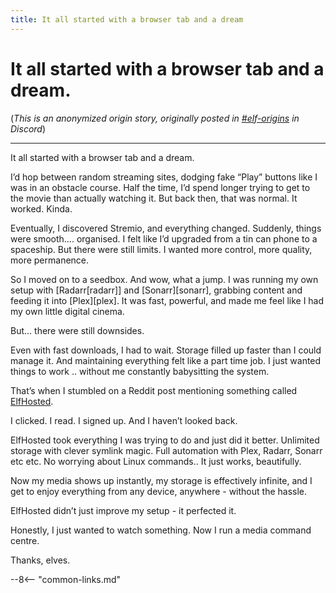 ```yaml
---
title: It all started with a browser tab and a dream
---
```


# It all started with a browser tab and a dream.

(*This is an anonymized origin story, originally posted in [#elf-origins](https://discord.com/channels/396055506072109067/1394791429854728263/1394864108544720999) in Discord*)

---

It all started with a browser tab and a dream.

I’d hop between random streaming sites, dodging fake “Play” buttons like I was in an obstacle course. Half the time, I’d spend longer trying to get to the movie than actually watching it. But back then, that was normal. It worked. Kinda.

Eventually, I discovered Stremio, and everything changed. Suddenly, things were smooth.... organised. I felt like I’d upgraded from a tin can phone to a spaceship. But there were still limits. I wanted more control, more quality, more permanence.

So I moved on to a seedbox. And wow, what a jump. I was running my own setup with [Radarr[radarr]] and [Sonarr][sonarr], grabbing content and feeding it into [Plex][plex]. It was fast, powerful, and made me feel like I had my own little digital cinema.

But… there were still downsides.

Even with fast downloads, I had to wait. Storage filled up faster than I could manage it. And maintaining everything felt like a part time job. I just wanted things to work .. without me constantly babysitting the system.

That’s when I stumbled on a Reddit post mentioning something called [ElfHosted](https://store.elfhosted.com).

I clicked. I read. I signed up. And I haven’t looked back.

ElfHosted took everything I was trying to do and just did it better. Unlimited storage with clever symlink magic. Full automation with Plex, Radarr, Sonarr etc etc. No worrying about Linux commands.. It just works, beautifully.

Now my media shows up instantly, my storage is effectively infinite, and I get to enjoy everything from any device, anywhere - without the hassle.

ElfHosted didn’t just improve my setup - it perfected it.

Honestly, I just wanted to watch something.
Now I run a media command centre.

Thanks, elves.

--8<-- "common-links.md"